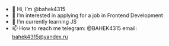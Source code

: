 - 👋 Hi, I’m @bahek4315
- 👀 I’m interested in applying for a job in Frontend Development
- 🌱 I’m currently learning JS
- 📫 How to reach me
     telegram: @BAHEK4315
     email: bahek4315@yandex.ru

<!---
bahek4315/bahek4315 is a ✨ special ✨ repository because its `README.md` (this file) appears on your GitHub profile.
You can click the Preview link to take a look at your changes.
--->

